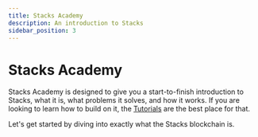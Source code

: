 ```yaml
---
title: Stacks Academy
description: An introduction to Stacks
sidebar_position: 3
---
```


# Stacks Academy

Stacks Academy is designed to give you a start-to-finish introduction to Stacks, what it is, what problems it solves, and how it works. If you are looking to learn how to build on it, the [Tutorials](../tutorials/) are the best place for that.

Let's get started by diving into exactly what the Stacks blockchain is.
